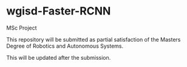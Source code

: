 # wgisd-Faster-RCNN
MSc Project

This repository will be submitted as partial satisfaction of the Masters Degree of Robotics and Autonomous Systems.

This will be updated after the submission.
